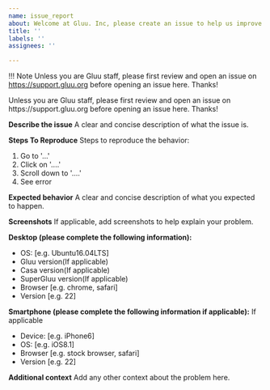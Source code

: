 ```yaml
---
name: issue_report
about: Welcome at Gluu. Inc, please create an issue to help us improve
title: ''
labels: ''
assignees: ''

---
```


!!! Note 
Unless you are Gluu staff, please first review and open an issue on https://support.gluu.org before opening an issue here. Thanks!
<aside class="notice">
Unless you are Gluu staff, please first review and open an issue on https://support.gluu.org before opening an issue here. Thanks!
</aside>

**Describe the issue**
A clear and concise description of what the issue is.

**Steps To Reproduce**
Steps to reproduce the behavior:
1. Go to '...'
2. Click on '....'
3. Scroll down to '....'
4. See error

**Expected behavior**
A clear and concise description of what you expected to happen.

**Screenshots**
If applicable, add screenshots to help explain your problem.

**Desktop (please complete the following information):**
 - OS: [e.g. Ubuntu16.04LTS]
 - Gluu version(If applicable)
 - Casa version(If applicable)
 - SuperGluu version(If applicable)
 - Browser [e.g. chrome, safari]
 - Version [e.g. 22]

**Smartphone (please complete the following information if applicable):**
If applicable
 - Device: [e.g. iPhone6]
 - OS: [e.g. iOS8.1]
 - Browser [e.g. stock browser, safari]
 - Version [e.g. 22]

**Additional context**
Add any other context about the problem here.
